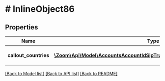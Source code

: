 # # InlineObject86

## Properties

Name | Type | Description | Notes
------------ | ------------- | ------------- | -------------
**callout_countries** | [**\Zoom\Api\Model\AccountsAccountIdSipTrunkCalloutCountriesCalloutCountries[]**](AccountsAccountIdSipTrunkCalloutCountriesCalloutCountries.md) | List of callout countries. | 

[[Back to Model list]](../../README.md#documentation-for-models) [[Back to API list]](../../README.md#documentation-for-api-endpoints) [[Back to README]](../../README.md)


